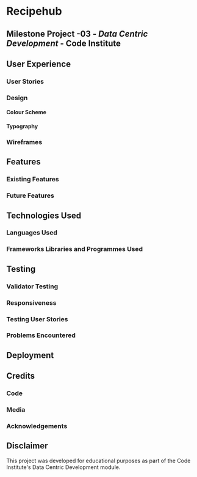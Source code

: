 # Recipehub

## Milestone Project -03 - _Data Centric Development_ - Code Institute



## User Experience

### User Stories



### Design



#### Colour Scheme



#### Typography



### Wireframes



## Features

### Existing Features



### Future Features



## Technologies Used


### Languages Used


### Frameworks Libraries and Programmes Used



## Testing

### Validator Testing



### Responsiveness




### Testing User Stories



### Problems Encountered



## Deployment



## Credits

### Code


### Media


### Acknowledgements



## Disclaimer

This project was developed for educational purposes as part of the Code Institute's Data Centric Development module.
